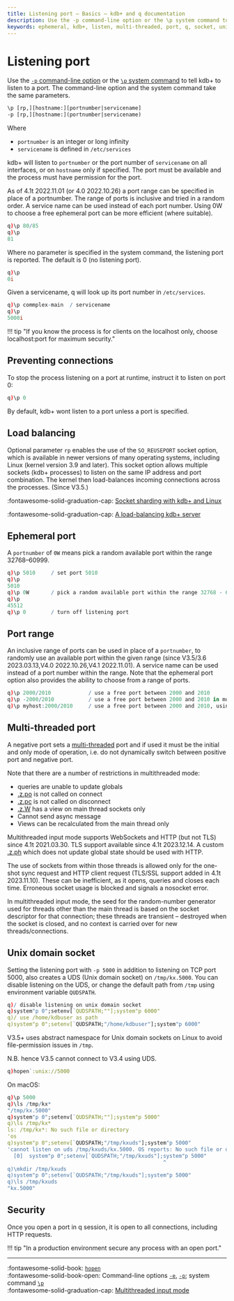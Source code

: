 ```yaml
---
title: Listening port – Basics – kdb+ and q documentation
description: Use the -p command-line option or the \p system command to tell kdb+ to listen to a port. The command-line option and the system command take the same parameters and have the same syntax and semantics.
keywords: ephemeral, kdb+, listen, multi-threaded, port, q, socket, unix
---
```

# Listening port

Use the [`-p` command-line option](cmdline.md#-p-listening-port) or the [`\p` system command](syscmds.md#p-listening-port) to tell kdb+ to listen to a port. The command-line option and the system command take the same parameters.

```txt
\p [rp,][hostname:][portnumber|servicename]
-p [rp,][hostname:](portnumber|servicename)
```

Where

-   `portnumber` is an integer or long infinity
-   `servicename` is defined in `/etc/services`

kdb+ will listen to `portnumber` or the port number of `servicename` on all interfaces, or on `hostname` only if specified.
The port must be available and the process must have permission for the port.

As of 4.1t 2022.11.01 (or 4.0 2022.10.26) a port range can be specified in place of a portnumber. The range of ports is inclusive and tried in a random order. A service name can be used instead of each port number. Using 0W to choose a free ephemeral port can be more efficient (where suitable).

```q
q)\p 80/85
q)\p
81
```

Where no parameter is specified in the system command, the listening port is reported.
The default is 0 (no listening port).

```q
q)\p
0i
```

Given a servicename, q will look up its port number in `/etc/services`.

```q
q)\p commplex-main  / servicename
q)\p
5000i
```

!!! tip "If you know the process is for clients on the localhost only, choose localhost:port for maximum security."

## Preventing connections

To stop the process listening on a port at runtime, instruct it to listen on port 0:

```q
q)\p 0
```

By default, kdb+ wont listen to a port unless a port is specified.

## Load balancing

Optional parameter `rp` enables the use of the `SO_REUSEPORT` socket option, which is available in newer versions of many operating systems, including Linux (kernel version 3.9 and later). This socket option allows multiple sockets (kdb+ processes) to listen on the same IP address and port combination. The kernel then load-balances incoming connections across the processes. (Since V3.5.)

:fontawesome-solid-graduation-cap:
[Socket sharding with kdb+ and Linux](../wp/socket-sharding/index.md)

:fontawesome-solid-graduation-cap:
[A load-balancing kdb+ server](../kb/load-balancing.md)


## Ephemeral port

A `portnumber` of `0W` means pick a random available port within the range 32768–60999.

```q
q)\p 5010     / set port 5010
q)\p
5010
q)\p 0W       / pick a random available port within the range 32768 - 60999
q)\p
45512
q)\p 0        / turn off listening port
```

## Port range

An inclusive range of ports can be used in place of a `portnumber`, to randomly use an available port within the given range (since V3.5/3.6 2023.03.13,V4.0 2022.10.26,V4.1 2022.11.01). A service name can be used instead of a port number within the range. Note that the ephemeral port option also provides the ability to choose from a range of ports.

```q
q)\p 2000/2010            / use a free port between 2000 and 2010
q)\p -2000/2010           / use a free port between 2000 and 2010 in multithreaded mode
q)\p myhost:2000/2010     / use a free port between 2000 and 2010, using given hostname
```

## Multi-threaded port

A negative port sets a [multi-threaded](../kb/multithreaded-input.md) port and if used it must be the initial and only mode of operation, 
i.e. do not dynamically switch between positive port and negative port.

Note that there are a number of restrictions in multithreaded mode:

* queries are unable to update globals
* [.z.po](../ref/dotz.md#zpo-open) is not called on connect
* [.z.pc](../ref/dotz.md#zpc-close) is not called on disconnect
* [.z.W](../ref/dotz.md#zw-handles) has a view on main thread sockets only
* Cannot send async message
* Views can be recalculated from the main thread only

Multithreaded input mode supports WebSockets and HTTP (but not TLS) since 4.1t 2021.03.30. 
TLS support available since 4.1t 2023.12.14. A custom [.z.ph](../ref/dotz.md#zph-http-get) which does not update global state should be used with HTTP.

The use of sockets from within those threads is allowed only for the one-shot sync request and HTTP client request (TLS/SSL support added in 4.1t 2023.11.10). 
These can be inefficient, as it opens, queries and closes each time. Erroneous socket usage is blocked and signals a nosocket error.

In multithreaded input mode, the seed for the random-number generator used for threads other than the main thread is based on the socket descriptor for that connection; 
these threads are transient – destroyed when the socket is closed, and no context is carried over for new threads/connections.

## Unix domain socket

Setting the listening port with `-p 5000`  in addition to listening on TCP port 5000, also creates a UDS (Unix domain socket) on `/tmp/kx.5000`.
You can disable listening on the UDS, or change the default path from `/tmp` using environment variable `QUDSPATH`.

```q
q)/ disable listening on unix domain socket
q)system"p 0";setenv[`QUDSPATH;""];system"p 6000"
q)/ use /home/kdbuser as path
q)system"p 0";setenv[`QUDSPATH;"/home/kdbuser"];system"p 6000"
```

V3.5+ uses abstract namespace for Unix domain sockets on Linux to avoid file-permission issues in `/tmp`.

N.B. hence V3.5 cannot connect to V3.4 using UDS.

```q
q)hopen`:unix://5000
```

On macOS:

```q
q)\p 5000
q)\ls /tmp/kx*
"/tmp/kx.5000"
q)system"p 0";setenv[`QUDSPATH;""];system"p 5000"
q)\ls /tmp/kx*
ls: /tmp/kx*: No such file or directory
'os
q)system"p 0";setenv[`QUDSPATH;"/tmp/kxuds"];system"p 5000"
'cannot listen on uds /tmp/kxuds/kx.5000. OS reports: No such file or directory
  [0]  system"p 0";setenv[`QUDSPATH;"/tmp/kxuds"];system"p 5000"
                                                  ^
q)\mkdir /tmp/kxuds
q)system"p 0";setenv[`QUDSPATH;"/tmp/kxuds"];system"p 5000"
q)\ls /tmp/kxuds
"kx.5000"
```


## Security

Once you open a port in q session, it is open to all connections, including HTTP requests. 

!!! tip "In a production environment secure any process with an open port."


---
:fontawesome-solid-book:
[`hopen`](../ref/hopen.md)
<br>
:fontawesome-solid-book-open:
Command-line options [`-e`](cmdline.md#-e-tls-server-mode),
[`-p`](cmdline.md#-p-listening-port); 
system command [`\p`](syscmds.md#p-listening-port)
<br>
:fontawesome-solid-graduation-cap:
[Multithreaded input mode](../kb/multithreaded-input.md)
